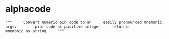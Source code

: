 # alphacode
    """     Convert numeric pin code to an     easily pronounced mnemonic.     args:        pin: code as positive integer     returns:        mnemonic as string     """
